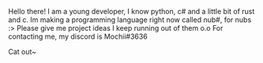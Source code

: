 Hello there! I am a young developer, I know python, c# and a little bit of rust and c. Im making a programming language right now called nub#, for nubs :>
Please give me project ideas I keep running out of them o.o
For contacting me, my discord is Mochii#3636


Cat out~
<!---
DetectiveCatt/DetectiveCatt is a ✨ special ✨ repository because its `README.md` (this file) appears on your GitHub profile.
You can click the Preview link to take a look at your changes.
--->
